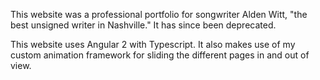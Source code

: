 This website was a professional portfolio for songwriter Alden Witt, "the best unsigned writer in Nashville." It has since been deprecated.

This website uses Angular 2 with Typescript. It also makes use of my custom animation framework for sliding the different pages in and out of view.

[main-url]: https://levi.dev/aldenwitt.com